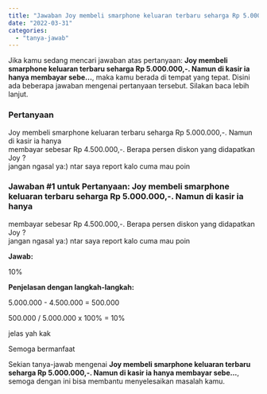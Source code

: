 ```yaml
---
title: "Jawaban Joy membeli smarphone keluaran terbaru seharga Rp 5.000.000,-. Namun di kasir ia hanya membayar sebe..."
date: "2022-03-31"
categories: 
  - "tanya-jawab"
---
```


Jika kamu sedang mencari jawaban atas pertanyaan: **Joy membeli smarphone keluaran terbaru seharga Rp 5.000.000,-. Namun di kasir ia hanya membayar sebe...**, maka kamu berada di tempat yang tepat. Disini ada beberapa jawaban mengenai pertanyaan tersebut. Silakan baca lebih lanjut.

### Pertanyaan

Joy membeli smarphone keluaran terbaru seharga Rp 5.000.000,-. Namun di kasir ia hanya  
membayar sebesar Rp 4.500.000,-. Berapa persen diskon yang didapatkan Joy ?  
jangan ngasal ya:) ntar saya report kalo cuma mau poin

### Jawaban #1 untuk Pertanyaan: Joy membeli smarphone keluaran terbaru seharga Rp 5.000.000,-. Namun di kasir ia hanya  
membayar sebesar Rp 4.500.000,-. Berapa persen diskon yang didapatkan Joy ?  
jangan ngasal ya:) ntar saya report kalo cuma mau poin

**Jawab:**

10%

**Penjelasan dengan langkah-langkah:**

5.000.000 - 4.500.000 = 500.000

500.000 / 5.000.000 x 100% = 10%

jelas yah kak

Semoga bermanfaat

Sekian tanya-jawab mengenai **Joy membeli smarphone keluaran terbaru seharga Rp 5.000.000,-. Namun di kasir ia hanya membayar sebe...**, semoga dengan ini bisa membantu menyelesaikan masalah kamu.
